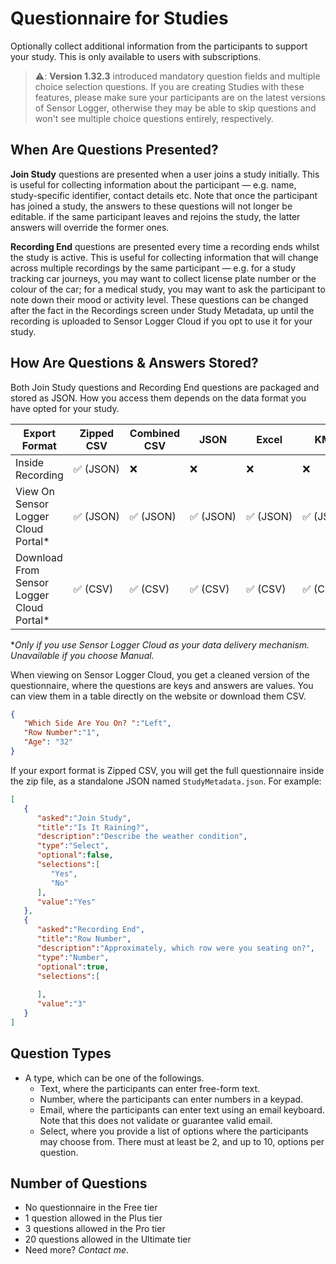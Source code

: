 # Questionnaire for Studies

Optionally collect additional information from the participants to support your study. This is only available to users with subscriptions. 

> ⚠️: **Version 1.32.3** introduced mandatory question fields and multiple choice selection questions. If you are creating Studies with these features, please make sure your participants are on the latest versions of Sensor Logger, otherwise they may be able to skip questions and won't see multiple choice questions entirely, respectively. 

## When Are Questions Presented?

**Join Study** questions are presented when a user joins a study initially. This is useful for collecting information about the participant — e.g. name, study-specific identifier, contact details etc. Note that once the participant has joined a study, the answers to these questions will not longer be editable. if the same participant leaves and rejoins the study, the latter answers will override the former ones. 

**Recording End** questions are presented every time a recording ends whilst the study is active. This is useful for collecting information that will change across multiple recordings by the same participant — e.g. for a study tracking car journeys, you may want to collect license plate number or the colour of the car; for a medical study, you may want to ask the participant to note down their mood or activity level. These questions can be changed after the fact in the Recordings screen under Study Metadata, up until the recording is uploaded to Sensor Logger Cloud if you opt to use it for your study.

## How Are Questions & Answers Stored?

Both Join Study questions and Recording End questions are packaged and stored as JSON. How you access them depends on the data format you have opted for your study. 

| Export Format | Zipped CSV | Combined CSV | JSON | Excel | KML | SQLite |
| --- | --- | --- | --- | --- | --- | --- |
| Inside Recording | ✅ (JSON) | ❌ | ❌ | ❌ | ❌ | ❌ |
| View On Sensor Logger Cloud Portal* | ✅ (JSON) | ✅ (JSON) | ✅ (JSON) | ✅ (JSON) | ✅ (JSON) | ✅ (JSON) |
| Download From Sensor Logger Cloud Portal* | ✅ (CSV) | ✅ (CSV) | ✅ (CSV) | ✅ (CSV) | ✅ (CSV) | ✅ (CSV) |

**Only if you use Sensor Logger Cloud as your data delivery mechanism. Unavailable if you choose Manual.* 

When viewing on Sensor Logger Cloud, you get a cleaned version of the questionnaire, where the questions are keys and answers are values. You can view them in a table directly on the website or download them CSV. 

```json
{
   "Which Side Are You On? ":"Left",
   "Row Number":"1",
   "Age": "32"
}
```

If your export format is Zipped CSV, you will get the full questionnaire inside the zip file, as a standalone JSON named `StudyMetadata.json`. For example:

```json
[
   {
      "asked":"Join Study",
      "title":"Is It Raining?",
      "description":"Describe the weather condition",
      "type":"Select",
      "optional":false,
      "selections":[
         "Yes",
         "No"
      ],
      "value":"Yes"
   },
   {
      "asked":"Recording End",
      "title":"Row Number",
      "description":"Approximately, which row were you seating on?",
      "type":"Number",
      "optional":true,
      "selections":[
         
      ],
      "value":"3"
   }
]
```

## Question Types

- A type, which can be one of the followings.
    - Text, where the participants can enter free-form text.
    - Number, where the participants can enter numbers in a keypad.
    - Email, where the participants can enter text using an email keyboard. Note that this does not validate or guarantee valid email.
    - Select, where you provide a list of options where the participants may choose from. There must at least be 2, and up to 10, options per question.

## Number of Questions

- No questionnaire in the Free tier
- 1 question allowed in the Plus tier
- 3 questions allowed in the Pro tier
- 20 questions allowed in the Ultimate tier
- Need more? *Contact me*.
